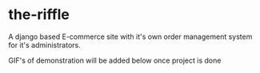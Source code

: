 # the-riffle
A django based E-commerce site with it's own order management system for it's administrators.

GIF's of demonstration will be added below once project is done
